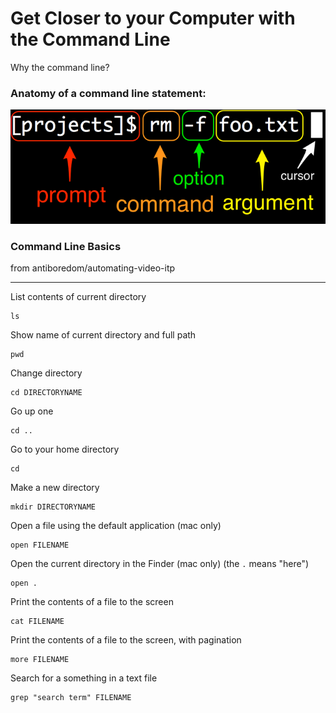 # Get Closer to your Computer with the Command Line

Why the command line? 

### Anatomy of a command line statement:
![command line diagram from learn enough command line to be dangerous](https://github.com/lizzybrooks/CommunityComputing/blob/master/images/anatomy.png "command line diagram from learn enough command line to be dangerous")


### Command Line Basics
from antiboredom/automating-video-itp

----

List contents of current directory

```
ls 
```

Show name of current directory and full path

```
pwd
```

Change directory

```
cd DIRECTORYNAME
```

Go up one

```
cd ..
```

Go to your home directory

```
cd
```

Make a new directory

```
mkdir DIRECTORYNAME
```

Open a file using the default application (mac only)

```
open FILENAME
```

Open the current directory in the Finder (mac only)
(the ```.``` means "here")

```
open .
```

Print the contents of a file to the screen

```
cat FILENAME
```

Print the contents of a file to the screen, with pagination

```
more FILENAME
```

Search for a something in a text file

```
grep "search term" FILENAME
```

